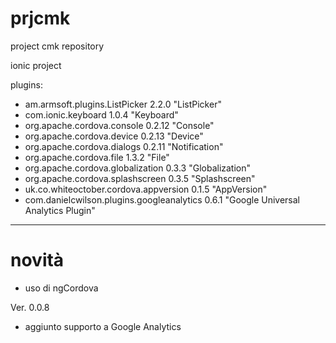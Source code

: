 # prjcmk
project cmk repository

ionic project

plugins:
- am.armsoft.plugins.ListPicker 2.2.0 "ListPicker"
- com.ionic.keyboard 1.0.4 "Keyboard"
- org.apache.cordova.console 0.2.12 "Console"
- org.apache.cordova.device 0.2.13 "Device"
- org.apache.cordova.dialogs 0.2.11 "Notification"
- org.apache.cordova.file 1.3.2 "File"
- org.apache.cordova.globalization 0.3.3 "Globalization"
- org.apache.cordova.splashscreen 0.3.5 "Splashscreen"
- uk.co.whiteoctober.cordova.appversion 0.1.5 "AppVersion"
- com.danielcwilson.plugins.googleanalytics 0.6.1 "Google Universal Analytics Plugin"

---

# novità
- uso di ngCordova 

Ver. 0.0.8
- aggiunto supporto a Google Analytics